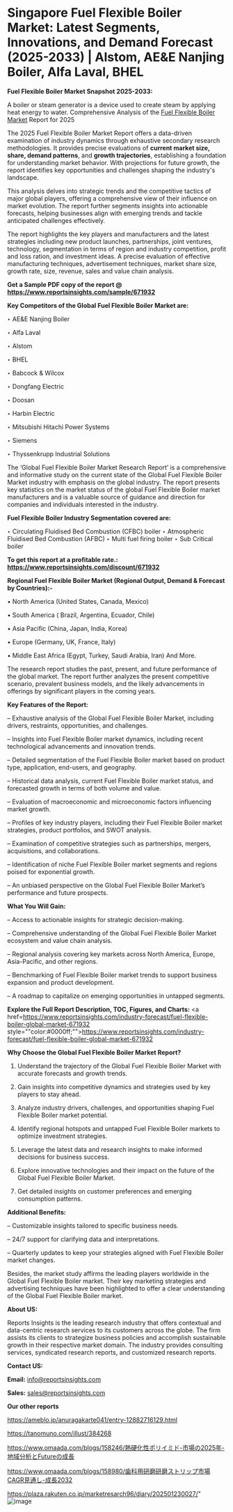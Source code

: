 # Singapore Fuel Flexible Boiler Market: Latest Segments, Innovations, and Demand Forecast (2025-2033) | Alstom, AE&E Nanjing Boiler, Alfa Laval, BHEL

<strong>Fuel Flexible Boiler Market Snapshot 2025-2033:</strong>

A boiler or steam generator is a device used to create steam by applying heat energy to water. Comprehensive Analysis of the <a href=https://www.reportsinsights.com/sample/671932>Fuel Flexible Boiler Market</a> Report for 2025

The 2025 Fuel Flexible Boiler Market Report offers a data-driven examination of industry dynamics through exhaustive secondary research methodologies. It provides precise evaluations of <strong>current market size, share, demand patterns</strong>, and <strong>growth trajectories</strong>, establishing a foundation for understanding market behavior. With projections for future growth, the report identifies key opportunities and challenges shaping the industry's landscape.

This analysis delves into strategic trends and the competitive tactics of major global players, offering a comprehensive view of their influence on market evolution. The report further segments insights into actionable forecasts, helping businesses align with emerging trends and tackle anticipated challenges effectively.

The report highlights the key players and manufacturers and the latest strategies including new product launches, partnerships, joint ventures, technology, segmentation in terms of region and industry competition, profit and loss ration, and investment ideas. A precise evaluation of effective manufacturing techniques, advertisement techniques, market share size, growth rate, size, revenue, sales and value chain analysis.

<strong>Get a Sample PDF copy of the report @ <a href=https://www.reportsinsights.com/sample/671932 style=color:#0000ff;>https://www.reportsinsights.com/sample/671932</a></strong>

<strong>Key Competitors of the Global Fuel Flexible Boiler Market are:</strong>

‣ AE&E Nanjing Boiler

‣ Alfa Laval

‣ Alstom

‣ BHEL

‣ Babcock & Wilcox

‣ Dongfang Electric

‣ Doosan

‣ Harbin Electric

‣ Mitsubishi Hitachi Power Systems

‣ Siemens

‣ Thyssenkrupp Industrial Solutions

The ‘Global Fuel Flexible Boiler Market Research Report’ is a comprehensive and informative study on the current state of the Global Fuel Flexible Boiler Market industry with emphasis on the global industry. The report presents key statistics on the market status of the global Fuel Flexible Boiler market manufacturers and is a valuable source of guidance and direction for companies and individuals interested in the industry.

<strong>Fuel Flexible Boiler Industry Segmentation covered are:</strong>

‣ Circulating Fluidised Bed Combustion (CFBC) boiler
‣ Atmospheric Fluidised Bed Combustion (AFBC)
‣ Multi fuel firing boiler
‣ Sub Critical boiler

<strong>To get this report at a profitable rate.: <a href=https://www.reportsinsights.com/discount/671932 style=color:#0000ff;>https://www.reportsinsights.com/discount/671932</a></strong>

<strong>Regional Fuel Flexible Boiler Market (Regional Output, Demand &amp; Forecast by Countries):-</strong>

• North America (United States, Canada, Mexico)

• South America ( Brazil, Argentina, Ecuador, Chile)

• Asia Pacific (China, Japan, India, Korea)

• Europe (Germany, UK, France, Italy)

• Middle East Africa (Egypt, Turkey, Saudi Arabia, Iran) And More.

The research report studies the past, present, and future performance of the global market. The report further analyzes the present competitive scenario, prevalent business models, and the likely advancements in offerings by significant players in the coming years.

<strong>Key Features of the Report:</strong>

– Exhaustive analysis of the Global Fuel Flexible Boiler Market, including drivers, restraints, opportunities, and challenges.

– Insights into Fuel Flexible Boiler market dynamics, including recent technological advancements and innovation trends.

– Detailed segmentation of the Fuel Flexible Boiler market based on product type, application, end-users, and geography.

– Historical data analysis, current Fuel Flexible Boiler market status, and forecasted growth in terms of both volume and value.

– Evaluation of macroeconomic and microeconomic factors influencing market growth.

– Profiles of key industry players, including their Fuel Flexible Boiler market strategies, product portfolios, and SWOT analysis.

– Examination of competitive strategies such as partnerships, mergers, acquisitions, and collaborations.

– Identification of niche Fuel Flexible Boiler market segments and regions poised for exponential growth.

– An unbiased perspective on the Global Fuel Flexible Boiler Market’s performance and future prospects.

<strong>What You Will Gain:</strong>

– Access to actionable insights for strategic decision-making.

– Comprehensive understanding of the Global Fuel Flexible Boiler Market ecosystem and value chain analysis.

– Regional analysis covering key markets across North America, Europe, Asia-Pacific, and other regions.

– Benchmarking of Fuel Flexible Boiler market trends to support business expansion and product development.

– A roadmap to capitalize on emerging opportunities in untapped segments.

<strong>Explore the Full Report Description, TOC, Figures, and Charts:</strong>
<a href=https://www.reportsinsights.com/industry-forecast/fuel-flexible-boiler-global-market-671932 style=""color:#0000ff;"">https://www.reportsinsights.com/industry-forecast/fuel-flexible-boiler-global-market-671932</a>

<strong>Why Choose the Global Fuel Flexible Boiler Market Report?</strong>

1. Understand the trajectory of the Global Fuel Flexible Boiler Market with accurate forecasts and growth trends.

2. Gain insights into competitive dynamics and strategies used by key players to stay ahead.

3. Analyze industry drivers, challenges, and opportunities shaping Fuel Flexible Boiler market potential.

4. Identify regional hotspots and untapped Fuel Flexible Boiler markets to optimize investment strategies.

5. Leverage the latest data and research insights to make informed decisions for business success.

6. Explore innovative technologies and their impact on the future of the Global Fuel Flexible Boiler Market.

7. Get detailed insights on customer preferences and emerging consumption patterns.

<strong>Additional Benefits:</strong>

– Customizable insights tailored to specific business needs.

– 24/7 support for clarifying data and interpretations.

– Quarterly updates to keep your strategies aligned with Fuel Flexible Boiler market changes.

Besides, the market study affirms the leading players worldwide in the Global Fuel Flexible Boiler market. Their key marketing strategies and advertising techniques have been highlighted to offer a clear understanding of the Global Fuel Flexible Boiler market.

<strong><strong>About US</strong>:</strong>

Reports Insights is the leading research industry that offers contextual and data-centric research services to its customers across the globe. The firm assists its clients to strategize business policies and accomplish sustainable growth in their respective market domain. The industry provides consulting services, syndicated research reports, and customized research reports.

<strong>Contact US:</strong>

<p class=><b>Email:</b> <a href=mailto:info@reportsinsights.com>info@reportsinsights.com</a></p>
<p class=><b>Sales:</b> <a href=mailto:sales@reportsinsights.com>sales@reportsinsights.com</a></p>

<strong>Our other reports</strong>

<a href=https://ameblo.jp/anuragakarte041/entry-12882716129.html>https://ameblo.jp/anuragakarte041/entry-12882716129.html</a>

<a href=https://tanomuno.com/illust/384268>https://tanomuno.com/illust/384268</a>

<a href=https://www.omaada.com/blogs/158246/熱硬化性ポリイミド-市場の2025年-地域分析とFutureの成長>https://www.omaada.com/blogs/158246/熱硬化性ポリイミド-市場の2025年-地域分析とFutureの成長</a>

<a href=https://www.omaada.com/blogs/158980/歯科用研磨研磨ストリップ市場CAGR見通し-成長2032>https://www.omaada.com/blogs/158980/歯科用研磨研磨ストリップ市場CAGR見通し-成長2032</a>

<a href=https://plaza.rakuten.co.jp/marketresarch96/diary/202501230027/>https://plaza.rakuten.co.jp/marketresarch96/diary/202501230027/</a>"
![image](https://github.com/user-attachments/assets/462372a5-ac4e-410e-9de4-b5fff794202d)
